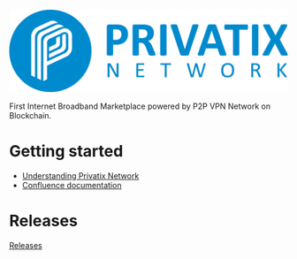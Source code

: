 ![](img/logo.png)

First Internet Broadband Marketplace powered by P2P VPN Network on Blockchain.

# Getting started

* [Understanding Privatix Network](https://medium.com/privatix/understanding-privatix-network-76026eeae870)
* [Confluence documentation](https://privatix.atlassian.net/wiki/spaces/BVP/)

# Releases

[Releases](https://github.com/Privatix/privatix/releases)